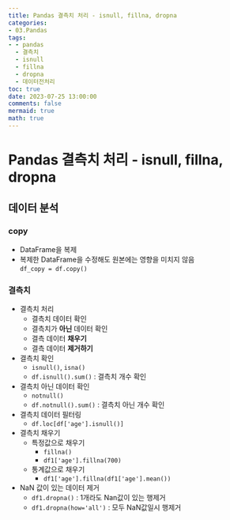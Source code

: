 ```yaml
---
title: Pandas 결측치 처리 - isnull, fillna, dropna
categories:
- 03.Pandas
tags:
- - pandas
  - 결측치
  - isnull
  - fillna
  - dropna
  - 데이터전처리
toc: true
date: 2023-07-25 13:00:00
comments: false
mermaid: true
math: true
---
```

# Pandas 결측치 처리 - isnull, fillna, dropna

## 데이터 분석

### copy
- DataFrame을 복제
- 복제한 DataFrame을 수정해도 원본에는 영향을 미치지 않음   
`df_copy = df.copy()`

### 결측치
- 결측치 처리
    - 결측치 데이터 확인
    - 결측치가 **아닌** 데이터 확인
    - 결측 데이터 **채우기**
    - 결측 데이터 **제거하기**
- 결측치 확인
    - `isnull()`, `isna()`
    - `df.isnull().sum()` : 결측치 개수 확인
- 결측치 아닌 데이터 확인
    - `notnull()`
    - `df.notnull().sum()` : 결측치 아닌 개수 확인
- 결측치 데이터 필터링
    - `df.loc[df['age'].isnull()]`
- 결측치 채우기
    - 특정값으로 채우기
        - `fillna()`
        - `df1['age'].fillna(700)`
    - 통계값으로 채우기
        - `df1['age'].fillna(df1['age'].mean())`
- NaN 값이 있는 데이터 제거
    - `df1.dropna()` : 1개라도 Nan값이 있는 행제거
    - `df1.dropna(how='all')` : 모두 NaN값일시 행제거
